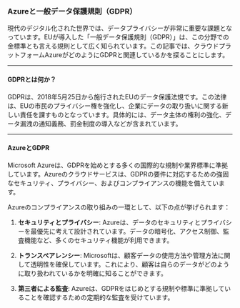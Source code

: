 ### Azureと一般データ保護規則（GDPR）

現代のデジタル化された世界では、データプライバシーが非常に重要な課題となっています。EUが導入した「一般データ保護規則（GDPR）」は、この分野での金標準とも言える規則として広く知られています。この記事では、クラウドプラットフォームAzureがどのようにGDPRと関連しているかを探ることにします。

---

#### **GDPRとは何か？**

GDPRは、2018年5月25日から施行されたEUのデータ保護法規です。この法律は、EUの市民のプライバシー権を強化し、企業にデータの取り扱いに関する新しい責任を課すものとなっています。具体的には、データ主体の権利の強化、データ漏洩の通知義務、罰金制度の導入などが含まれています。

---

#### **AzureとGDPR**

Microsoft Azureは、GDPRを始めとする多くの国際的な規制や業界標準に準拠しています。Azureのクラウドサービスは、GDPRの要件に対応するための強固なセキュリティ、プライバシー、およびコンプライアンスの機能を備えています。

Azureのコンプライアンスの取り組みの一環として、以下の点が挙げられます：

1. **セキュリティとプライバシー**: Azureは、データのセキュリティとプライバシーを最優先に考えて設計されています。データの暗号化、アクセス制御、監査機能など、多くのセキュリティ機能が利用できます。

2. **トランスペアレンシー**: Microsoftは、顧客データの使用方法や管理方法に関して透明性を確保しています。これにより、顧客は自らのデータがどのように取り扱われているかを明確に知ることができます。

3. **第三者による監査**: Azureは、GDPRをはじめとする規制や標準に準拠していることを確認するための定期的な監査を受けています。
